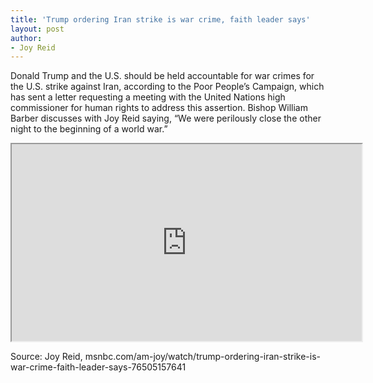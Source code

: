 ```yaml
---
title: 'Trump ordering Iran strike is war crime, faith leader says'
layout: post
author:
- Joy Reid
---
```


Donald Trump and the U.S. should be held accountable for war crimes for the U.S. strike against Iran, according to the Poor People’s Campaign, which has sent a letter requesting a meeting with the United Nations high commissioner for human rights to address this assertion. Bishop William Barber discusses with Joy Reid saying, “We were perilously close the other night to the beginning of a world war.”

<iframe allowfullscreen="" height="315" loading="lazy" src="https://www.msnbc.com/msnbc/embedded-video/mmvo76505157641" width="560"></iframe>

Source: Joy Reid, msnbc.com/am-joy/watch/trump-ordering-iran-strike-is-war-crime-faith-leader-says-76505157641
